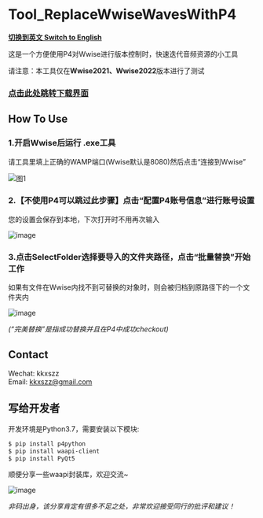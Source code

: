 # Tool_ReplaceWwiseWavesWithP4

**[切换到英文 Switch to English](https://github.com/szz1031/Tool_ReplaceWwiseWavesWithP4/blob/main/README.en-US.md)**  

这是一个方便使用P4对Wwise进行版本控制时，快速迭代音频资源的小工具  

请注意：本工具仅在**Wwise2021、Wwise2022**版本进行了测试  

### [点击此处跳转下载界面](https://github.com/szz1031/Tool_ReplaceWwiseWavesWithP4/releases)

## How To Use  


### 1.开启Wwise后运行 .exe工具  

请工具里填上正确的WAMP端口(Wwise默认是8080)然后点击“连接到Wwise”   

![图1](https://user-images.githubusercontent.com/52338219/232001837-74939a9a-2270-419d-9c55-f1af6e014baa.png)  


### 2.【不使用P4可以跳过此步骤】点击“配置P4账号信息”进行账号设置  

您的设置会保存到本地，下次打开时不用再次输入   

![image](https://user-images.githubusercontent.com/52338219/232003095-8bd136cf-994e-4016-a8e5-a97fb1521f5c.png)  


### 3.点击SelectFolder选择要导入的文件夹路径，点击“批量替换”开始工作  
  
如果有文件在Wwise内找不到可替换的对象时，则会被归档到原路径下的一个文件夹内  

![image](https://user-images.githubusercontent.com/52338219/232007129-070b0331-401f-47c6-b411-1d1d836ef875.png)  

*(“完美替换”是指成功替换并且在P4中成功checkout)*


## Contact

Wechat: kkxszz  
Email: kkxszz@gmail.com  

## 写给开发者  

开发环境是Python3.7，需要安装以下模块:  

```sh
$ pip install p4python  
$ pip install waapi-client  
$ pip install PyQt5  
```

顺便分享一些waapi封装库，欢迎交流~  

![image](https://user-images.githubusercontent.com/52338219/203762564-8c1877a2-3900-4f23-addb-ce5aa2cf8c29.png)  

*非码出身，该分享肯定有很多不足之处，非常欢迎接受同行的批评和建议！*  
